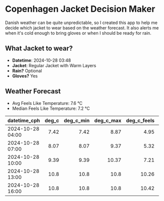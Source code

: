 
# Copenhagen Jacket Decision Maker

Danish weather can be quite unpredictable, so I created this app to help me decide which jacket to wear based on the weather forecast. 
It also alerts me when it's cold enough to bring gloves or when I should be ready for rain.

## What Jacket to wear?

- **Datetime**: 2024-10-28 03:48
- **Jacket**: Regular Jacket with Warm Layers
- **Rain?** Optional
- **Gloves?** Yes

## Weather Forecast
- Avg Feels Like Temperature: 7.6 °C
- Median Feels Like Temperature: 7.2 °C

| datetime_cph     |   deg_c |   deg_c_min |   deg_c_max |   deg_c_feels | weather   | wind   | rain   |
|:-----------------|--------:|------------:|------------:|--------------:|:----------|:-------|:-------|
| 2024-10-28 04:00 |    7.42 |        7.42 |        8.87 |          4.95 | Clouds    | Low    | None   |
| 2024-10-28 07:00 |    8.07 |        8.07 |        9.37 |          5.32 | Clouds    | Low    | None   |
| 2024-10-28 10:00 |    9.39 |        9.39 |       10.37 |          7.21 | Clouds    | Low    | None   |
| 2024-10-28 13:00 |   10.8  |       10.8  |       10.8  |         10.26 | Clouds    | Low    | None   |
| 2024-10-28 16:00 |   10.8  |       10.8  |       10.8  |         10.42 | Rain      | Low    | Low    |
        